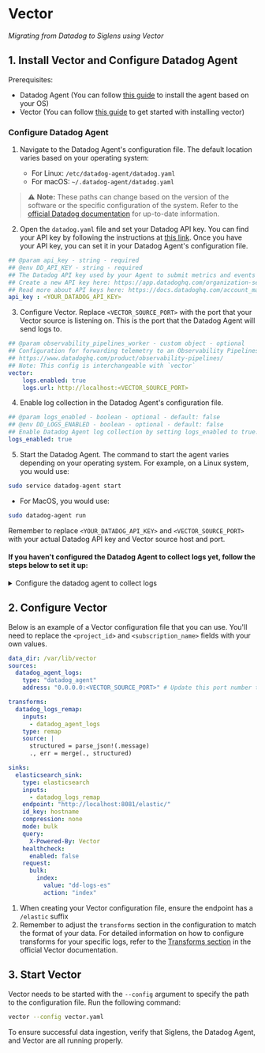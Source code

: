 # Vector

*Migrating from Datadog to Siglens using Vector*

## 1. Install Vector and Configure Datadog Agent

Prerequisites: 
- Datadog Agent (You can follow [this guide](https://docs.datadoghq.com/getting_started/agent/) to install the agent based on your OS)
- Vector (You can follow [this guide](../../log-ingestion/vector.md#1-installation) to get started with installing vector)

### Configure Datadog Agent

1. Navigate to the Datadog Agent's configuration file. The default location varies based on your operating system:

   - For Linux: `/etc/datadog-agent/datadog.yaml`
   - For macOS: `~/.datadog-agent/datadog.yaml`

> :warning: **Note:** These paths can change based on the version of the software or the specific configuration of the system.  Refer to the [official Datadog documentation](https://docs.datadoghq.com/agent/guide/agent-configuration-files) for up-to-date information.

2. Open the `datadog.yaml` file and set your Datadog API key. You can find your API key by following the instructions at [this link](https://docs.datadoghq.com/account_management/api-app-keys/#add-an-api-key-or-client-token). Once you have your API key, you can set it in your Datadog Agent's configuration file.

```yaml
## @param api_key - string - required
## @env DD_API_KEY - string - required
## The Datadog API key used by your Agent to submit metrics and events to Datadog.
## Create a new API key here: https://app.datadoghq.com/organization-settings/api-keys .
## Read more about API keys here: https://docs.datadoghq.com/account_management/api-app-keys/#api-keys .
api_key : <YOUR_DATADOG_API_KEY>
```

3. Configure Vector. Replace `<VECTOR_SOURCE_PORT>` with the port that your Vector source is listening on. This is the port that the Datadog Agent will send logs to.

```yaml
## @param observability_pipelines_worker - custom object - optional
## Configuration for forwarding telemetry to an Observability Pipelines Worker instead of Datadog.
## https://www.datadoghq.com/product/observability-pipelines/
## Note: This config is interchangeable with `vector`
vector:
    logs.enabled: true
    logs.url: http://localhost:<VECTOR_SOURCE_PORT>
```

4. Enable log collection in the Datadog Agent's configuration file.

```yaml
## @param logs_enabled - boolean - optional - default: false
## @env DD_LOGS_ENABLED - boolean - optional - default: false
## Enable Datadog Agent log collection by setting logs_enabled to true.
logs_enabled: true
```

5. Start the Datadog Agent. The command to start the agent varies depending on your operating system. For example, on a Linux system, you would use:

```bash
sudo service datadog-agent start
```

- For MacOS, you would use:

```bash
sudo datadog-agent run
```

Remember to replace `<YOUR_DATADOG_API_KEY>` and `<VECTOR_SOURCE_PORT>` with your actual Datadog API key and Vector source host and port.


#### If you haven't configured the Datadog Agent to collect logs yet, follow the steps below to set it up:

<details>

<summary> Configure the datadog agent to collect logs </summary>

Here are the general steps to configure the Datadog Agent to collect logs from a file:

1. Navigate to the `conf.d` directory inside the Datadog Agent's directory. The default location varies based on your operating system:

   - For Linux: `/etc/datadog-agent/conf.d/`
   - For macOS: `~/.datadog-agent/conf.d/`

> **Note:** This path can change based on the version of the software or the specific configuration of the system. Refer to the [official Datadog documentation](https://docs.datadoghq.com/agent/guide/agent-configuration-files) for up-to-date information.

2. Inside the `conf.d` directory, create a new `.yaml` configuration file for your service. The file name should be `<YOUR_SERVICE>.yaml`, where `<YOUR_SERVICE>` is the name of your service. For example, if your service is named `my_service`, the file name should be `my_service.yaml`.

3. Open the new configuration file and add the YAML configuration as required:

Below is a sample YAML Config: 

```yaml
logs:
  - type: file
    path: <PATH_TO_LOG_FILE>
    service: <SERVICE_NAME>
    source: <LOG_SOURCE>
  - type: tcp
    port: <YOUR_APP_PORT> # Update this with the actual port number that your application is sending logs to
    service: <SERVICE_NAME>
    source: <LOG_SOURCE>
```

Replace `<PATH_TO_LOG_FILE>`, `<SERVICE_NAME>`, and `<LOG_SOURCE>` with the actual path to your log file, the name of your service, and the source of your logs.

You can find more information about different types of log sources and how to configure them in the [Datadog Agent Log Collection documentation](https://docs.datadoghq.com/agent/logs).

4. Save and close the configuration file.

5. Restart the Datadog Agent for the changes to take effect. The command to restart the agent varies depending on your operating system.

For Linux, you would use:

```bash
sudo service datadog-agent restart
```

For MacOS, you would use:

```bash
sudo datadog-agent run
```

After following these steps, the Datadog Agent should start collecting logs from the specified file.

</details>

## 2. Configure Vector

Below is an example of a Vector configuration file that you can use. You'll need to replace the `<project_id>` and `<subscription_name>` fields with your own values. 

```yaml
data_dir: /var/lib/vector
sources:
  datadog_agent_logs:
    type: "datadog_agent"
    address: "0.0.0.0:<VECTOR_SOURCE_PORT>" # Update this port number to match the one in your Datadog configuration

transforms:
  datadog_logs_remap:
    inputs:
      - datadog_agent_logs
    type: remap
    source: |
      structured = parse_json!(.message)
      ., err = merge(., structured)

sinks:
  elasticsearch_sink:
    type: elasticsearch
    inputs:
      - datadog_logs_remap
    endpoint: "http://localhost:8081/elastic/"
    id_key: hostname
    compression: none
    mode: bulk
    query:
      X-Powered-By: Vector
    healthcheck:
      enabled: false
    request:
      bulk:
        index:
          value: "dd-logs-es"
          action: "index"
```
1. When creating your Vector configuration file, ensure the endpoint has a `/elastic` suffix 
2. Remember to adjust the `transforms` section in the configuration to match the format of your data. For detailed information on how to configure transforms for your specific logs, refer to the [Transforms section](https://vector.dev/docs/reference/configuration/transforms/) in the official Vector documentation.

## 3. Start Vector

Vector needs to be started with the `--config` argument to specify the path to the configuration file. Run the following command:

```bash
vector --config vector.yaml
```

To ensure successful data ingestion, verify that Siglens, the Datadog Agent, and Vector are all running properly.

